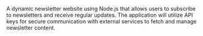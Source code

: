 A dynamic newsletter website using Node.js that allows users to subscribe to newsletters and receive regular updates. The application will utilize API keys for secure communication with external services to fetch and manage newsletter content.
